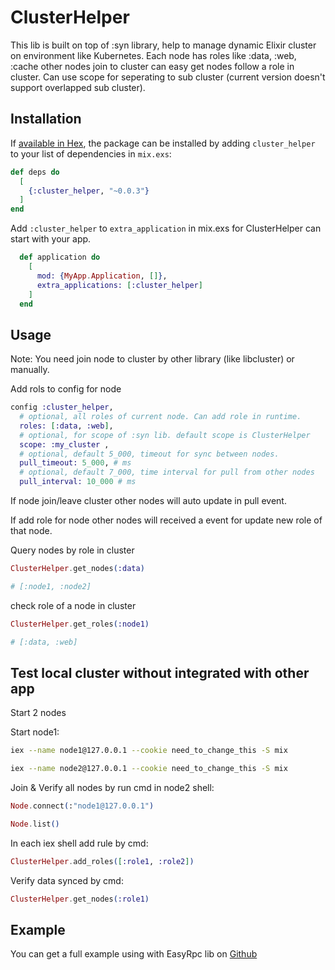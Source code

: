 # ClusterHelper

This lib is built on top of :syn library, help to manage dynamic Elixir cluster on environment like Kubernetes.
Each node has roles like :data, :web, :cache other nodes join to cluster can easy get nodes follow a role in cluster.
Can use scope for seperating to sub cluster (current version doesn't support overlapped sub cluster).

## Installation

If [available in Hex](https://hex.pm/docs/publish), the package can be installed
by adding `cluster_helper` to your list of dependencies in `mix.exs`:

```elixir
def deps do
  [
    {:cluster_helper, "~0.0.3"}
  ]
end
```

Add `:cluster_helper` to `extra_application` in mix.exs for ClusterHelper can start with your app.

```Elixir
  def application do
    [
      mod: {MyApp.Application, []},
      extra_applications: [:cluster_helper]
    ]
  end
```

## Usage

Note: You need join node to cluster by other library (like libcluster) or manually.

Add rols to config for node

```Elixir
config :cluster_helper,
  # optional, all roles of current node. Can add role in runtime.
  roles: [:data, :web],
  # optional, for scope of :syn lib. default scope is ClusterHelper
  scope: :my_cluster ,
  # optional, default 5_000, timeout for sync between nodes.
  pull_timeout: 5_000, # ms
  # optional, default 7_000, time interval for pull from other nodes
  pull_interval: 10_000 # ms
```

If node join/leave cluster other nodes will auto update in pull event.

If add role for node other nodes will received a event for update new role of that node.

Query nodes by role in cluster

```Elixir
ClusterHelper.get_nodes(:data)

# [:node1, :node2]
```

check role of a node in cluster

```Elixir
ClusterHelper.get_roles(:node1)

# [:data, :web]
```

## Test local cluster without integrated with other app

Start 2 nodes

Start node1:

```bash
iex --name node1@127.0.0.1 --cookie need_to_change_this -S mix
```

```bash
iex --name node2@127.0.0.1 --cookie need_to_change_this -S mix
```

Join & Verify all nodes by run cmd in node2 shell:

```Elixir
Node.connect(:"node1@127.0.0.1")

Node.list()
```

In each iex shell add rule by cmd:

```Elixir
ClusterHelper.add_roles([:role1, :role2])
```

Verify data synced by cmd:

```Elixir
ClusterHelper.get_nodes(:role1)
```

## Example

You can get a full example using with EasyRpc lib on [Github](https://github.com/ohhi-vn/lib_examples/tree/main/cluster_helper)
